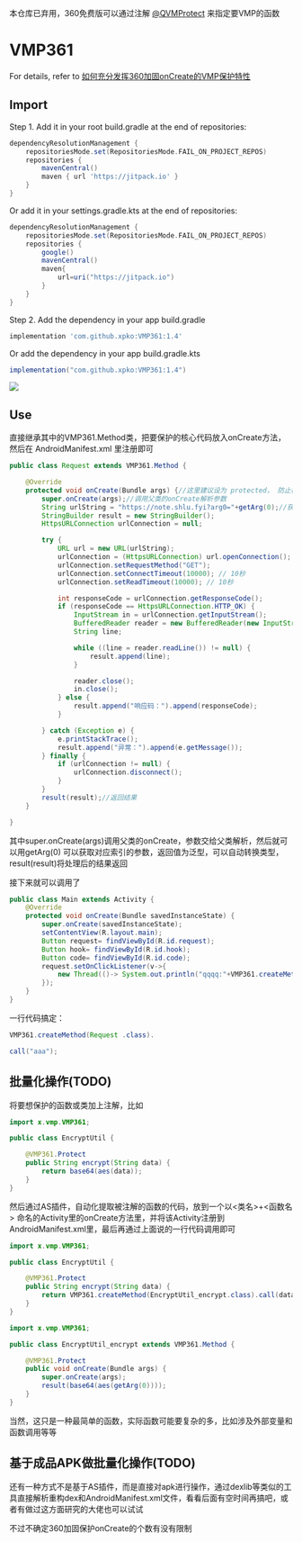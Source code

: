 本仓库已弃用，360免费版可以通过注解 [@QVMProtect](https://bbs.360.cn/thread-15265524-1-1.html)
来指定要VMP的函数
# VMP361

For details, refer
to [如何充分发挥360加固onCreate的VMP保护特性](https://note.shlu.fyi/Android/%E5%A6%82%E4%BD%95%E5%85%85%E5%88%86%E5%8F%91%E6%8C%A5360%E5%8A%A0%E5%9B%BAonCreate%E7%9A%84VMP%E4%BF%9D%E6%8A%A4%E7%89%B9%E6%80%A7/)

## Import

Step 1. Add it in your root build.gradle at the end of repositories:
```groovy
dependencyResolutionManagement {
    repositoriesMode.set(RepositoriesMode.FAIL_ON_PROJECT_REPOS)
    repositories {
        mavenCentral()
        maven { url 'https://jitpack.io' }
    }
}
```

Or add it in your settings.gradle.kts at the end of repositories:

```groovy
dependencyResolutionManagement {
    repositoriesMode.set(RepositoriesMode.FAIL_ON_PROJECT_REPOS)
    repositories {
        google()
        mavenCentral()
        maven{
            url=uri("https://jitpack.io")
        }
    }
}
```

Step 2. Add the dependency in your app build.gradle
```groovy
implementation 'com.github.xpko:VMP361:1.4'
```

Or add the dependency in your app build.gradle.kts

```groovy
implementation("com.github.xpko:VMP361:1.4")
```

[![](https://jitpack.io/v/xpko/VMP361.svg)](https://jitpack.io/#xpko/VMP361)

## Use

直接继承其中的VMP361.Method类，把要保护的核心代码放入onCreate方法，然后在 AndroidManifest.xml 里注册即可

```java
public class Request extends VMP361.Method {

    @Override
    protected void onCreate(Bundle args) {//这里建议设为 protected， 防止被外部调用
        super.onCreate(args);//调用父类的onCreate解析参数
        String urlString = "https://note.shlu.fyi?arg0="+getArg(0);//获取参数
        StringBuilder result = new StringBuilder();
        HttpsURLConnection urlConnection = null;

        try {
            URL url = new URL(urlString);
            urlConnection = (HttpsURLConnection) url.openConnection();
            urlConnection.setRequestMethod("GET");
            urlConnection.setConnectTimeout(10000); // 10秒
            urlConnection.setReadTimeout(10000); // 10秒

            int responseCode = urlConnection.getResponseCode();
            if (responseCode == HttpsURLConnection.HTTP_OK) {
                InputStream in = urlConnection.getInputStream();
                BufferedReader reader = new BufferedReader(new InputStreamReader(in));
                String line;

                while ((line = reader.readLine()) != null) {
                    result.append(line);
                }

                reader.close();
                in.close();
            } else {
                result.append("响应码：").append(responseCode);
            }

        } catch (Exception e) {
            e.printStackTrace();
            result.append("异常：").append(e.getMessage());
        } finally {
            if (urlConnection != null) {
                urlConnection.disconnect();
            }
        }
        result(result);//返回结果
    }

}
```

其中super.onCreate(args)调用父类的onCreate，参数交给父类解析，然后就可以用getArg(0)
可以获取对应索引的参数，返回值为泛型，可以自动转换类型，result(result)将处理后的结果返回

接下来就可以调用了

```java
public class Main extends Activity {
    @Override
    protected void onCreate(Bundle savedInstanceState) {
        super.onCreate(savedInstanceState);
        setContentView(R.layout.main);
        Button request= findViewById(R.id.request);
        Button hook= findViewById(R.id.hook);
        Button code= findViewById(R.id.code);
        request.setOnClickListener(v->{
            new Thread(()-> System.out.println("qqqq:"+VMP361.createMethod(Request.class).call("aaa"))).start();
        });
    }
}
```

一行代码搞定：

```java
VMP361.createMethod(Request .class).

call("aaa");
```

## 批量化操作(TODO)

将要想保护的函数或类加上注解，比如

```java
import x.vmp.VMP361;

public class EncryptUtil {

    @VMP361.Protect
    public String encrypt(String data) {
        return base64(aes(data));
    }
}
```

然后通过AS插件，自动化提取被注解的函数的代码，放到一个以<类名>+<函数名>
命名的Activity里的onCreate方法里，并将该Activity注册到AndroidManifest.xml里，最后再通过上面说的一行代码调用即可

```java
import x.vmp.VMP361;

public class EncryptUtil {

    @VMP361.Protect
    public String encrypt(String data) {
        return VMP361.createMethod(EncryptUtil_encrypt.class).call(data)
    }
}
```

```java
import x.vmp.VMP361;

public class EncryptUtil_encrypt extends VMP361.Method {

    @VMP361.Protect
    public void onCreate(Bundle args) {
        super.onCreate(args);
        result(base64(aes(getArg(0))));
    }
}
```

当然，这只是一种最简单的函数，实际函数可能要复杂的多，比如涉及外部变量和函数调用等等

## 基于成品APK做批量化操作(TODO)

还有一种方式不是基于AS插件，而是直接对apk进行操作，通过dexlib等类似的工具直接解析重构dex和AndroidManifest.xml文件，看看后面有空时间再搞吧，或者有做过这方面研究的大佬也可以试试

不过不确定360加固保护onCreate的个数有没有限制
